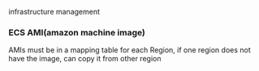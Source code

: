 infrastructure management
### ECS AMI(amazon machine image)
AMIs must be in a mapping table for each Region, if one region does not have the image, can copy it from other region  
